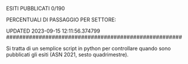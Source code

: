 ESITI PUBBLICATI 0/190 

PERCENTUALI DI PASSAGGIO PER SETTORE:

UPDATED 2023-09-15 12:11:56.374799
###################################################### 

Si tratta di un semplice script in python per controllare quando sono pubblicati gli esiti (ASN 2021, sesto quadrimestre).

